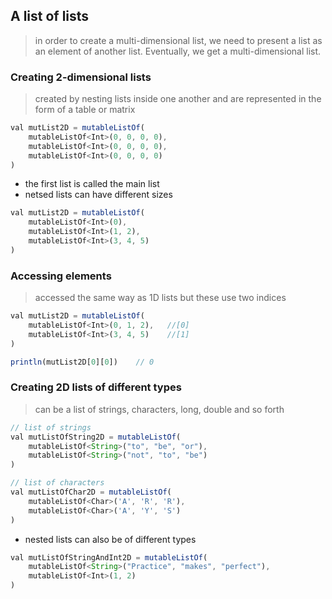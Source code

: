 ## A list of lists
> in order to create a multi-dimensional list, we need to present a list as an element of another list. Eventually, we get a multi-dimensional list.

### Creating 2-dimensional lists
> created by nesting lists inside one another and are represented in the form of a table or matrix
```js
val mutList2D = mutableListOf(
    mutableListOf<Int>(0, 0, 0, 0),
    mutableListOf<Int>(0, 0, 0, 0),
    mutableListOf<Int>(0, 0, 0, 0)
)
```
- the first list is called the main list
- netsed lists can have different sizes
```js
val mutList2D = mutableListOf(
    mutableListOf<Int>(0),
    mutableListOf<Int>(1, 2),
    mutableListOf<Int>(3, 4, 5)
)
```

### Accessing elements
> accessed the same way as 1D lists but these use two indices
```js
val mutList2D = mutableListOf(
    mutableListOf<Int>(0, 1, 2),   //[0]
    mutableListOf<Int>(3, 4, 5)    //[1]  
)

println(mutList2D[0][0])    // 0
```

### Creating 2D lists of different types
> can be a list of strings, characters, long, double and so forth
```js
// list of strings
val mutListOfString2D = mutableListOf(
    mutableListOf<String>("to", "be", "or"),
    mutableListOf<String>("not", "to", "be")
)

// list of characters
val mutListOfChar2D = mutableListOf(
    mutableListOf<Char>('A', 'R', 'R'),
    mutableListOf<Char>('A', 'Y', 'S')
)
```
- nested lists can also be of different types
```js
val mutListOfStringAndInt2D = mutableListOf(
    mutableListOf<String>("Practice", "makes", "perfect"),
    mutableListOf<Int>(1, 2)
)
```
